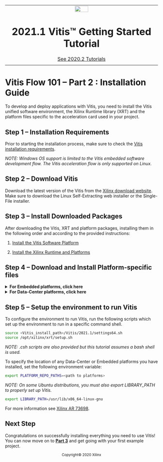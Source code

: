 <table class="sphinxhide">
 <tr>
   <td align="center"><img src="https://www.xilinx.com/content/dam/xilinx/imgs/press/media-kits/corporate/xilinx-logo.png" width="30%"/><h1>2021.1 Vitis™ Getting Started Tutorial</h1>
   <a href="https://github.com/Xilinx/Vitis-Tutorials/tree/2020.2">See 2020.2 Tutorials</a>
   </td>
 </tr>
 <tr>
 <td>
 </td>
 </tr>
</table>

# Vitis Flow 101 – Part 2 : Installation Guide

To develop and deploy applications with Vitis, you need to install the Vitis unified software environment, the Xilinx Runtime library (XRT) and the platform files specific to the acceleration card used in your project.


## Step 1 – Installation Requirements

Prior to starting the installation process, make sure to check the [Vitis installation requirements](https://www.xilinx.com/html_docs/xilinx2021_1/vitis_doc/acceleration_installation.html#igz1531201833632).

*NOTE: Windows OS support is limited to the Vitis embedded software development flow. The Vitis acceleration flow is only supported on Linux.*


## Step 2 – Download Vitis

Download the latest version of the Vitis from the [Xilinx download website](https://www.xilinx.com/support/download/index.html/content/xilinx/en/downloadNav/vitis.html). Make sure to download the Linux Self-Extracting web installer or the Single-File installer.


## Step 3 – Install Downloaded Packages

After downloading the Vitis, XRT and platform packages, installing them in the following order and according to the provided instructions:

1. [Install the Vitis Software Platform](https://www.xilinx.com/html_docs/xilinx2021_1/vitis_doc/acceleration_installation.html#dhg1543555360045)

2. [Install the Xilinx Runtime and Platforms](https://www.xilinx.com/html_docs/xilinx2021_1/vitis_doc/acceleration_installation.html#pjr1542153622642)


## Step 4 – Download and Install Platform-specific files

<details>

<summary><b>For Embedded platforms, click here</b></summary>

Xilinx provides base platforms for the ZCU102 and ZCU104 cards. Before installing a platform, you need to download the following packages:

1. XRT
2. Base platform
3. Common image

The packages required for each platform can be found on the corresponding download pages:

* [ZCU102](https://www.xilinx.com/support/download/index.html/content/xilinx/en/downloadNav/embedded-platforms.html)

* [ZCU104](https://www.xilinx.com/support/download/index.html/content/xilinx/en/downloadNav/embedded-platforms.html)

</details>

<details>

<summary><b>For Data-Center platforms, click here</b></summary>

Xilinx provides base platforms for the Alveo U200, U250, U50 and U280 data-center acceleration cards. Before installing a platform, you need to download the following packages:

1. Xilinx Runtime (XRT)

2. Deployment Target Platform

3. Development Target Platform

The packages required for each platform can be found on the corresponding download pages:

* [U200](https://www.xilinx.com/products/boards-and-kits/alveo/u200.html#gettingStarted)

* [U250](https://www.xilinx.com/products/boards-and-kits/alveo/u250.html#gettingStarted)

* [U50](https://www.xilinx.com/products/boards-and-kits/alveo/u50.html#gettingStarted)

* [U280](https://www.xilinx.com/products/boards-and-kits/alveo/u280.html#gettingStarted)

</details>


## Step 5 – Setup the environment to run Vitis

To configure the environment to run Vitis, run the following scripts which set up the environment to run in a specific command shell.

```bash
source <Vitis_install_path>/Vitis/2021.1/settings64.sh
source /opt/xilinx/xrt/setup.sh
```

*NOTE: .csh scripts are also provided but this tutorial assumes a bash shell is used.*

To specify the location of any Data-Center or Embedded platforms you have installed, set the following environment variable:

```bash
export PLATFORM_REPO_PATHS=<path to platforms>
```

*NOTE: On some Ubuntu distributions, you must also export LIBRARY_PATH to properly set up Vitis.*

```bash
export LIBRARY_PATH=/usr/lib/x86_64-linux-gnu
```

For more information see [Xilinx AR 73698](https://www.xilinx.com/support/answers/73698.html).


## Next Step

Congratulations on successfully installing everything you need to use Vitis! You can now move on to [**Part 3**](./Part3.md) and get going with your first example project.



<p align="center"><sup>Copyright&copy; 2020 Xilinx</sup></p>
